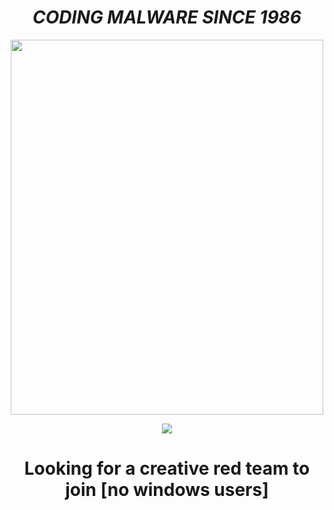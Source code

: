 

 <h1 align="center">  <em><strong>CODING MALWARE SINCE 1986  </strong></em>   </h1>
 
  <p align="center"><img src="https://media1.tenor.com/images/80c1604585f2ea5160e0a7d4a8cd3400/tenor.gif" width="500px" height="600px" /> </p> 


   
<p align="center"><img src="https://visitor-badge.glitch.me/badge?page_id=page.id" /> </p> 
 <h1 align="center">  Looking for a creative red team to join [no windows users]  </h1>
